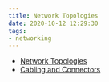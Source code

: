 ```yaml
---
title: Network Topologies
date: 2020-10-12 12:29:30
tags:
- networking
---
```


* [Network Topologies](2020-10-12--12-42-33Z--network_topologies.md)
* [Cabling and Connectors](2020-10-12--13-23-51Z--cabling_and_connectors.md)
